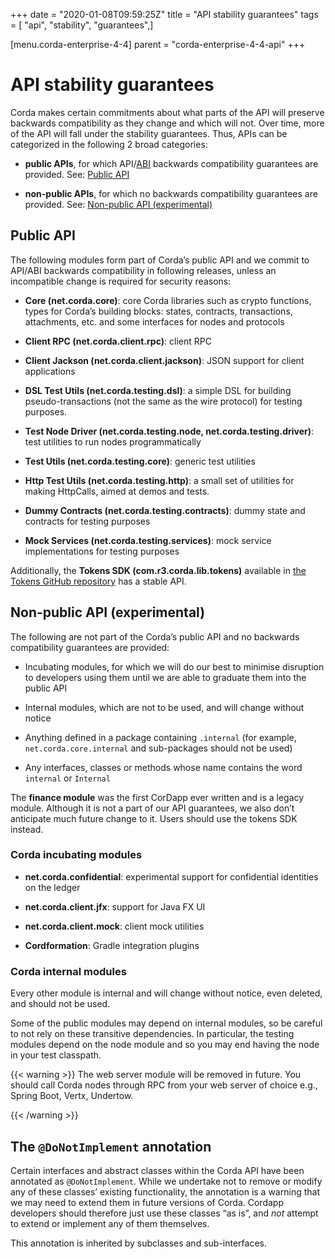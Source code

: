 +++
date = "2020-01-08T09:59:25Z"
title = "API stability guarantees"
tags = [ "api", "stability", "guarantees",]

[menu.corda-enterprise-4-4]
parent = "corda-enterprise-4-4-api"
+++


# API stability guarantees

Corda makes certain commitments about what parts of the API will preserve backwards compatibility as they change and
            which will not. Over time, more of the API will fall under the stability guarantees. Thus, APIs can be categorized in the following 2 broad categories:


* **public APIs**, for which API/[ABI](https://en.wikipedia.org/wiki/Application_binary_interface) backwards compatibility guarantees are provided. See: [Public API](#public-api)


* **non-public APIs**, for which no backwards compatibility guarantees are provided. See: [Non-public API (experimental)](#non-public-api)



## Public API

The following modules form part of Corda’s public API and we commit to API/ABI backwards compatibility in following releases, unless an incompatible change is required for security reasons:


* **Core (net.corda.core)**: core Corda libraries such as crypto functions, types for Corda’s building blocks: states, contracts, transactions, attachments, etc. and some interfaces for nodes and protocols


* **Client RPC (net.corda.client.rpc)**: client RPC


* **Client Jackson (net.corda.client.jackson)**: JSON support for client applications


* **DSL Test Utils (net.corda.testing.dsl)**: a simple DSL for building pseudo-transactions (not the same as the wire protocol) for testing purposes.


* **Test Node Driver (net.corda.testing.node, net.corda.testing.driver)**: test utilities to run nodes programmatically


* **Test Utils (net.corda.testing.core)**: generic test utilities


* **Http Test Utils (net.corda.testing.http)**: a small set of utilities for making HttpCalls, aimed at demos and tests.


* **Dummy Contracts (net.corda.testing.contracts)**: dummy state and contracts for testing purposes


* **Mock Services (net.corda.testing.services)**: mock service implementations for testing purposes


Additionally, the **Tokens SDK (com.r3.corda.lib.tokens)** available in [the Tokens GitHub repository](https://github.com/corda/token-sdk)
                has a stable API.


## Non-public API (experimental)

The following are not part of the Corda’s public API and no backwards compatibility guarantees are provided:


* Incubating modules, for which we will do our best to minimise disruption to developers using them until we are able to graduate them into the public API


* Internal modules, which are not to be used, and will change without notice


* Anything defined in a package containing `.internal` (for example, `net.corda.core.internal` and sub-packages should
                        not be used)


* Any interfaces, classes or methods whose name contains the word `internal` or `Internal`


The **finance module** was the first CorDapp ever written and is a legacy module. Although it is not a part of our API guarantees, we also
                don’t anticipate much future change to it. Users should use the tokens SDK instead.


### Corda incubating modules


* **net.corda.confidential**: experimental support for confidential identities on the ledger


* **net.corda.client.jfx**: support for Java FX UI


* **net.corda.client.mock**: client mock utilities


* **Cordformation**: Gradle integration plugins



### Corda internal modules

Every other module is internal and will change without notice, even deleted, and should not be used.

Some of the public modules may depend on internal modules, so be careful to not rely on these transitive dependencies. In particular, the
                    testing modules depend on the node module and so you may end having the node in your test classpath.


{{< warning >}}
The web server module will be removed in future. You should call Corda nodes through RPC from your web server of choice e.g., Spring Boot, Vertx, Undertow.

{{< /warning >}}


## The `@DoNotImplement` annotation

Certain interfaces and abstract classes within the Corda API have been annotated
                as `@DoNotImplement`. While we undertake not to remove or modify any of these classes’ existing
                functionality, the annotation is a warning that we may need to extend them in future versions of Corda.
                Cordapp developers should therefore just use these classes “as is”, and *not* attempt to extend or implement any of them themselves.

This annotation is inherited by subclasses and sub-interfaces.


